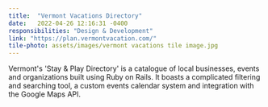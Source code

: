 ```yaml
---
title:  "Vermont Vacations Directory"
date:   2022-04-26 12:16:31 -0400
responsibilities: "Design & Development"
link: "https://plan.vermontvacation.com/"
tile-photo: assets/images/vermont vacations tile image.jpg
---
```

Vermont's 'Stay & Play Directory' is a catalogue of local businesses, events and organizations built using Ruby on Rails.  It boasts a complicated filtering and searching tool, a custom events calendar system and integration with the Google Maps API.